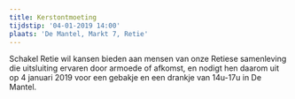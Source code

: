 ```yaml
---
title: Kerstontmoeting
tijdstip: '04-01-2019 14:00'
plaats: 'De Mantel, Markt 7, Retie'
---
```

Schakel Retie wil kansen bieden aan mensen van onze Retiese samenleving die uitsluiting ervaren door armoede of afkomst, en nodigt hen daarom uit op 4 januari 2019 voor een gebakje en een drankje van 14u-17u in De Mantel.
